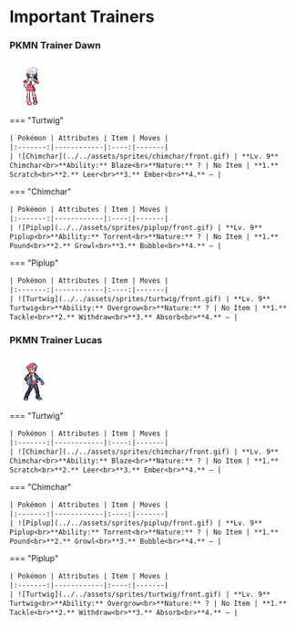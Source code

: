 # Important Trainers

### PKMN Trainer Dawn

![PKMN Trainer Dawn](../../assets/important_trainers/dawn.png)

=== "Turtwig"

	| Pokémon | Attributes | Item | Moves |
	|:-------:|------------|:----:|-------|
	| ![Chimchar](../../assets/sprites/chimchar/front.gif) | **Lv. 9** Chimchar<br>**Ability:** Blaze<br>**Nature:** ? | No Item | **1.** Scratch<br>**2.** Leer<br>**3.** Ember<br>**4.** — |
	
=== "Chimchar"

	| Pokémon | Attributes | Item | Moves |
	|:-------:|------------|:----:|-------|
	| ![Piplup](../../assets/sprites/piplup/front.gif) | **Lv. 9** Piplup<br>**Ability:** Torrent<br>**Nature:** ? | No Item | **1.** Pound<br>**2.** Growl<br>**3.** Bubble<br>**4.** — |
	
=== "Piplup"

	| Pokémon | Attributes | Item | Moves |
	|:-------:|------------|:----:|-------|
	| ![Turtwig](../../assets/sprites/turtwig/front.gif) | **Lv. 9** Turtwig<br>**Ability:** Overgrow<br>**Nature:** ? | No Item | **1.** Tackle<br>**2.** Withdraw<br>**3.** Absorb<br>**4.** — |
	
### PKMN Trainer Lucas

![PKMN Trainer Lucas](../../assets/important_trainers/lucas.png)

=== "Turtwig"

	| Pokémon | Attributes | Item | Moves |
	|:-------:|------------|:----:|-------|
	| ![Chimchar](../../assets/sprites/chimchar/front.gif) | **Lv. 9** Chimchar<br>**Ability:** Blaze<br>**Nature:** ? | No Item | **1.** Scratch<br>**2.** Leer<br>**3.** Ember<br>**4.** — |
	
=== "Chimchar"

	| Pokémon | Attributes | Item | Moves |
	|:-------:|------------|:----:|-------|
	| ![Piplup](../../assets/sprites/piplup/front.gif) | **Lv. 9** Piplup<br>**Ability:** Torrent<br>**Nature:** ? | No Item | **1.** Pound<br>**2.** Growl<br>**3.** Bubble<br>**4.** — |
	
=== "Piplup"

	| Pokémon | Attributes | Item | Moves |
	|:-------:|------------|:----:|-------|
	| ![Turtwig](../../assets/sprites/turtwig/front.gif) | **Lv. 9** Turtwig<br>**Ability:** Overgrow<br>**Nature:** ? | No Item | **1.** Tackle<br>**2.** Withdraw<br>**3.** Absorb<br>**4.** — |
	
